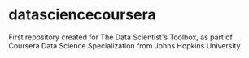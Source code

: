 # datasciencecoursera
First repository created for The Data Scientist's Toolbox, as part of Coursera Data Science Specialization from Johns Hopkins University
